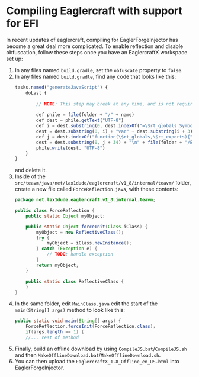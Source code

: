# Compiling Eaglercraft with support for EFI
In recent updates of eaglercraft, compiling for EaglerForgeInjector has become a great deal more complicated. To enable reflection and disable obfuscation, follow these steps once you have an EaglercraftX workspace set up:


1. In any files named `build.gradle`, set the `obfuscate` property to `false`.
2. In any files named `build.gradle`, find any code that looks like this:
    ```javascript
    tasks.named("generateJavaScript") {
        doLast {
        
            // NOTE: This step may break at any time, and is not required for 99% of browsers
            
            def phile = file(folder + "/" + name)
            def dest = phile.getText("UTF-8")
            def i = dest.substring(0, dest.indexOf("=\$rt_globals.Symbol('jsoClass');")).lastIndexOf("let ")
            dest = dest.substring(0, i) + "var" + dest.substring(i + 3)
            def j = dest.indexOf("function(\$rt_globals,\$rt_exports){")
            dest = dest.substring(0, j + 34) + "\n" + file(folder + "/ES6ShimScript.txt").getText("UTF-8") + "\n" + dest.substring(j + 34)
            phile.write(dest, "UTF-8")
        }
    }
    ```
    and delete it.
3. Inside of the `src/teavm/java/net/lax1dude/eaglercraft/v1_8/internal/teavm/` folder, create a new file called `ForceReflection.java`, with these contents:
    ```java
    package net.lax1dude.eaglercraft.v1_8.internal.teavm;

    public class ForceReflection {
        public static Object myObject;

        public static Object forceInit(Class iClass) {
            myObject = new ReflectiveClass();
            try {
                myObject = iClass.newInstance();
            } catch (Exception e) {
                // TODO: handle exception
            }
            return myObject;
        }

        public static class ReflectiveClass {
        }
    }
    ```
4. In the same folder, edit `MainClass.java` edit the start of the `main(String[] args)` method to look like this:
    ```java
    public static void main(String[] args) {
		ForceReflection.forceInit(ForceReflection.class);
		if(args.length == 1) {
        //... rest of method
    ```
5. Finally, build an offline download by using `CompileJS.bat`/`CompileJS.sh` and then `MakeOfflineDownload.bat`/`MakeOfflineDownload.sh`.
6. You can then upload the `EaglercraftX_1.8_Offline_en_US.html` into EaglerForgeInjector.
